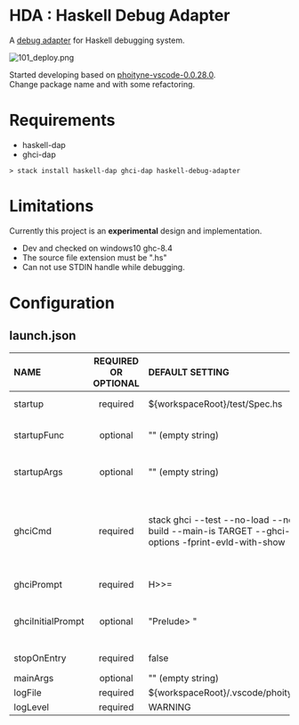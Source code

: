 
# HDA : Haskell Debug Adapter

A [debug adapter](https://microsoft.github.io/debug-adapter-protocol/) for Haskell debugging system.

![101_deploy.png](https://raw.githubusercontent.com/phoityne/haskell-debug-adapter/master/docs/design/101_deploy.png)

Started developing based on [phoityne-vscode-0.0.28.0](https://hackage.haskell.org/package/phoityne-vscode).  
Change package name and with some refactoring.

# Requirements
  - haskell-dap
  - ghci-dap

```
> stack install haskell-dap ghci-dap haskell-debug-adapter
```


# Limitations
Currently this project is an __experimental__ design and implementation.

* Dev and checked on windows10 ghc-8.4
* The source file extension must be ".hs"
* Can not use STDIN handle while debugging. 


# Configuration

## launch.json

|NAME|REQUIRED OR OPTIONAL|DEFAULT SETTING|DESCRIPTION|
|:--|:--:|:--|:--|
|startup|required|${workspaceRoot}/test/Spec.hs|debug startup file, will be loaded automatically.|
|startupFunc|optional|"" (empty string)|debug startup function, will be run instead of main function.|
|startupArgs|optional|"" (empty string)|arguments for startup function. set as string type.|
|ghciCmd|required|stack ghci --test --no-load --no-build --main-is TARGET --ghci-options -fprint-evld-with-show|launch ghci command, must be Prelude module loaded. For example, "ghci -i${workspaceRoot}/src", "cabal exec -- ghci -i${workspaceRoot}/src"|
|ghciPrompt|required|H>>=|ghci command prompt string.|
|ghciInitialPrompt|optional|"Prelude> "|initial pormpt of ghci. set it when using custom prompt. e.g. set in .ghci|
|stopOnEntry|required|false|stop or not after debugger launched.
|mainArgs|optional|"" (empty string)|main arguments.|
|logFile|required|${workspaceRoot}/.vscode/phoityne.log|internal log file.|
|logLevel|required|WARNING|internal log level.|


